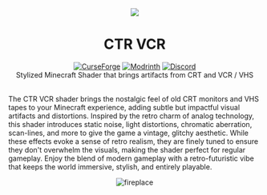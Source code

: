 <div align="center">
  <img src="https://cdn.modrinth.com/data/XaonJnsc/images/c6811a1d2ddbd2841eda9363adbac62af4f63d0e.gif">
  <h1>CTR VCR</h1>
  <a href="https://www.curseforge.com/minecraft/shaders/ctr-vcr"><img src="https://img.shields.io/badge/CurseForge-202830?style=for-the-badge&logo=curseforge" alt="CurseForge"></a>
  <a href="https://modrinth.com/shader/ctrvcr"><img src="https://img.shields.io/badge/Modrinth-202830?style=for-the-badge&logo=modrinth" alt="Modrinth"></a>
  <a href="https://discord.gg/MvrwfmMcud"><img src="https://img.shields.io/badge/Discord-202830?style=for-the-badge&logo=discord" alt="Discord"></a>
  <br>
  <a>Stylized Minecraft Shader that brings artifacts from CRT and VCR / VHS</a>
</div>

<br>


The CTR VCR shader brings the nostalgic feel of old CRT monitors and VHS tapes to your Minecraft experience, adding subtle but impactful visual artifacts and distortions. Inspired by the retro charm of analog technology, this shader introduces static noise, light distortions, chromatic aberration, scan-lines, and more to give the game a vintage, glitchy aesthetic. While these effects evoke a sense of retro realism, they are finely tuned to ensure they don't overwhelm the visuals, making the shader perfect for regular gameplay. Enjoy the blend of modern gameplay with a retro-futuristic vibe that keeps the world immersive, stylish, and entirely playable.

<div align="center"><img src="https://cdn.modrinth.com/data/cached_images/283d3546430b8889522d2950ce27dc0f8ba286d7.png" alt="fireplace"></div>
